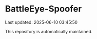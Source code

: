# BattleEye-Spoofer

Last updated: 2025-06-10 03:45:50

This repository is automatically maintained.
